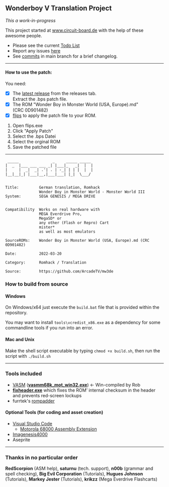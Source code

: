 ## Wonderboy V Translation Project
_This a work-in-progress_

This project started at www.circuit-board.de with the help of these awesome people.

- Please see the current [Todo List](https://github.com/ArcadeTV/mw3de/blob/main/info/TODO.md)
- Report any issues [here](https://github.com/ArcadeTV/mw3de/issues)
- See [commits](https://github.com/ArcadeTV/mw3de/commits/main) in main branch for a brief changelog.

---

#### How to use the patch:

You need:
- [x] The [latest release](https://github.com/ArcadeTV/mw3de/releases/latest) from the releases tab. <br>Extract the .bps patch file.
- [x] The ROM "Wonder Boy in Monster World (USA, Europe).md"<br>(CRC 0D901482)
- [x] [flips](https://dl.smwcentral.net/11474/floating.zip) to apply the patch file to your ROM.

1. Open flips.exe
2. Click "Apply Patch"
3. Select the .bps Datei
4. Select the orginal ROM
5. Save the patched file

---

```
 _____               _     _____ _____ 
|  _  |___ ___ ___ _| |___|_   _|  |  |
|     |  _|  _| .'| . | -_| | | |  |  |
|__|__|_| |___|__,|___|___| |_|  \___/ 
                             

Title:         German translation, Romhack
               Wonder Boy in Monster World - Monster World III
System:        SEGA GENESIS / MEGA DRIVE
               

Compatibility  Works on real hardware with 
               MEGA Everdrive Pro, 
               MegaSD* or 
               any other (Flash or Repro) Cart
               mister*
               as well as most emulators

SourceROMs:    Wonder Boy in Monster World (USA, Europe).md (CRC 0D901482)

Date:          2022-03-20

Category:      Romhack / Translation
               
Source:        https://github.com/ArcadeTV/mw3de

```

### How to build from source

#### Windows

On Windows/x64 just execute the `build.bat` file that is provided within the repository.

You may want to install `tools\vcredist_x86.exe` as a dependency for some commandline tools if you run into an error.


#### Mac and Unix

Make the shell script executable by typing `chmod +x build.sh`, then run the script with `./build.sh`

---

### Tools included

* [VASM](http://sun.hasenbraten.de/vasm/) (**[vasmm68k_mot_win32.exe](http://www.alphatron.co.uk/vasm/)**) <- Win-compiled by Rob
* **[fixheader.exe](https://github.com/sonicretro/s2disasm/raw/master/win32/fixheader.exe)** which fixes the ROM’ internal checksum in the header and prevents red-screen lockups
* furrtek's [rompadder](http://furrtek.free.fr/noclass/neogeo/pad.c)



#### Optional Tools (for coding and asset creation)

* [Visual Studio Code](https://code.visualstudio.com/)
  * [Motorola 68000 Assembly Extension](https://marketplace.visualstudio.com/items?itemName=clcxce.motorola-68k-assembly)
* [Imagenesis4000](http://devster.monkeeh.com/sega/imagenesis/)
* Aseprite

---

### Thanks in no particular order

**RedScorpion** (ASM help), **saturnu** (tech. support), **n00b** (grammar and spell checking), **Big Evil Corporation** (Tutorials), **Hugues Johnson** (Tutorials), **Markey Jester** (Tutorials), **krikzz** (Mega Everdrive Flashcarts)